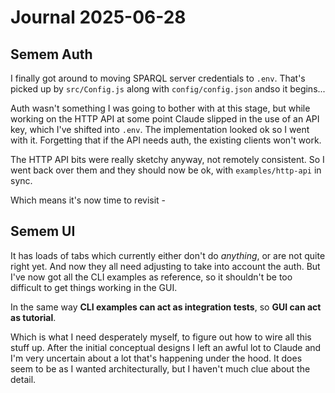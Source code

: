 # Journal 2025-06-28

## Semem Auth

I finally got around to moving SPARQL server credentials to `.env`. That's picked up by `src/Config.js` along with `config/config.json` andso it begins...

Auth wasn't something I was going to bother with at this stage, but while working on the HTTP API at some point Claude slipped in the use of an API key, which I've shifted into `.env`. The implementation looked ok so I went with it. Forgetting that if the API needs auth, the existing clients won't work.

The HTTP API bits were really sketchy anyway, not remotely consistent. So I went back over them and they should now be ok, with `examples/http-api` in sync.

Which means it's now time to revisit -

## Semem UI

It has loads of tabs which currently either don't do *anything*, or are not quite right yet. And now they all need adjusting to take into account the auth. But I've now got all the CLI examples as reference, so it shouldn't be too difficult to get things working in the GUI.

In the same way **CLI examples can act as integration tests**, so **GUI can act as tutorial**.

Which is what I need desperately myself, to figure out how to wire all this stuff up. After the initial conceptual designs I left an awful lot to Claude and I'm very uncertain about a lot that's happening under the hood. It does seem to be as I wanted architecturally, but I haven't much clue about the detail.
